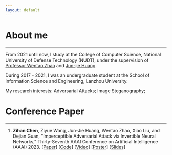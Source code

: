 ```yaml
---
layout: default
---
```


# About me
<hr/>

From 2021 until now, I study at the College of Computer Science, National University of Defense Technology (NUDT), under the supervision of [Professor Wentao Zhao](https://dblp.org/pid/61/6344.html) and [Jun-jie Huang](https://jjhuangcs.github.io/).

During 2017 - 2021, I was an undergraduate student at the School of Information Science and Engineering, Lanzhou University.

My research interests: Adversarial Attacks; Image Steganography;

<!-- # What's New
<hr/>
- One paper on Imperceptible Adversarial Attack has been accepted by AAAI 2023. -->

# Conference Paper
<hr/>

1.  **Zihan Chen**, Ziyue Wang, Jun-Jie Huang, Wentao Zhao, Xiao Liu, and Dejian Guan, "Imperceptible Adversarial Attack via Invertible Neural Networks," Thirty-Seventh AAAI Conference on Artificial Intelligence (AAAI) 2023. [[Paper]](https://arxiv.org/pdf/2211.15030.pdf) [[Code]](https://github.com/jjhuangcs/AdvINN) [[Video]](https://www.youtube.com/watch?v=N2my2n5ylcM) [[Poster]](./assets/poster/AdvINN_poster.pdf) [[Slides]](./assets/slides/AdvINN_slides.pdf)

